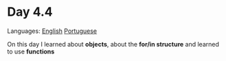 # Day 4.4

Languages: [English](https://github.com/mayusatori/trybe-exercises/blob/main/exercises/B4/4.4/README.en.md#day-44) [Portuguese](https://github.com/mayusatori/trybe-exercises/tree/main/exercises/B4/4.4#dia-44)

On this day I learned about **objects**, about the **for/in structure** and learned to use **functions**
